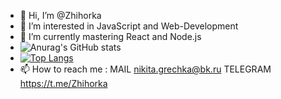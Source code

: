 - 👋 Hi, I’m @Zhihorka
- 👀 I’m interested in JavaScript and Web-Development
- 🌱 I’m currently mastering React and Node.js
- ![Anurag's GitHub stats](https://github-readme-stats.vercel.app/api?usernamezhihorka&show_icons=true&theme=radical)
- [![Top Langs](https://github-readme-stats.vercel.app/api/top-langs/?username=zhihorka)](https://github.com/zhihorka/github-readme-stats)
- 📫 How to reach me :
    MAIL
       nikita.grechka@bk.ru
    TELEGRAM
        https://t.me/Zhihorka




